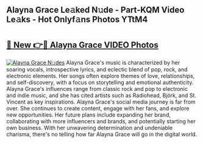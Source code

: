 ## Alayna Grace Le𝚊ked N𝚞de - Part-KQM Video Le𝚊ks - Hot Onlyf𝚊ns Photos YTtM4

# <h2><a href="http://ab55089.deff.icu/?id=Alayna+Grace">🔗 New 👉🔴 Alayna Grace VIDEO Photos</a></h2>

[![Alayna Grace N𝚞des](https://i.imgur.com/rIISA9y.gif)](http://ab55089.deff.icu/?id=Alayna+Grace)
Alayna Grace's music is characterized by her soaring vocals, introspective lyrics, and eclectic blend of pop, rock, and electronic elements. Her songs often explore themes of love, relationships, and self-discovery, with a focus on storytelling and emotional authenticity. Alayna Grace's influences range from classic rock and pop to electronic and indie music, and she has cited artists such as Radiohead, Björk, and St. Vincent as key inspirations. Alayna Grace's social media journey is far from over. She continues to create content, engage with her fans, and explore new opportunities. Her future plans include expanding her brand, collaborating with more influencers and brands, and potentially starting her own business. With her unwavering determination and undeniable charisma, there's no telling how far Alayna Grace will go in the digital world.
